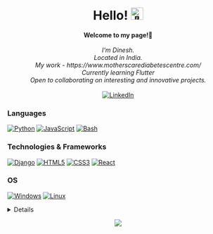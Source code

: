 <h1 align="center">Hello! <img src="https://github.com/wervlad/wervlad/assets/24524555/766d336d-b87d-44ba-807c-c51de2bc6b4d" width="28px" alt="👋"></h1>

<p align="center">
    <b>Welcome to my page!👋</b><br><br>
    <i>
        I'm Dinesh.<br>
        Located in India.<br>
        My work - https://www.motherscarediabetescentre.com/ <br>
        Currently learning Flutter<br>
        Open to collaborating on interesting and innovative projects.<br>
    </i><br>
    <a href="www.linkedin.com/in/dineshanbazhagan">
        <img src="https://img.shields.io/badge/LinkedIn-blue?style=flat-square&logo=linkedin" alt="LinkedIn">
    </a>
</p>

### Languages
[![Python](https://img.shields.io/badge/python-black?style=for-the-badge&logo=python)](https://github.com/itzmidinesh)
[![JavaScript](https://img.shields.io/badge/javascript-black?style=for-the-badge&logo=javascript)](https://github.com/itzmidinesh)
[![Bash](https://img.shields.io/badge/bash-black?style=for-the-badge&logo=gnu-bash&logoColor=white)](https://github.com/itzmidinesh)

### Technologies & Frameworks
[![Django](https://img.shields.io/badge/django-black?style=for-the-badge&logo=django)](https://github.com/itzmidinesh)
[![HTML5](https://img.shields.io/badge/html5-black?style=for-the-badge&logo=html5)](https://hub.docker.com/u/itzmidinesh)
[![CSS3](https://img.shields.io/badge/css3-black?style=for-the-badge&logo=css3)](https://hub.docker.com/u/itzmidinesh)
[![React](https://img.shields.io/badge/react-black?style=for-the-badge&logo=react)](https://github.com/itzmidinesh)

### OS
[![Windows](https://img.shields.io/badge/Windows-black?style=for-the-badge&logo=Windows)](https://github.com/itzmidinesh)
[![Linux](https://img.shields.io/badge/linux-black?style=for-the-badge&logo=Linux)](https://github.com/itzmidinesh)

<details>
<p align="center">
  <a href="https://github.com/itzmidinesh">
    <img src="http://github-profile-summary-cards.vercel.app/api/cards/profile-details?username=itzmidinesh&theme=transparent" />
  </a>
  <a href="https://github.com/itzmidinesh">
    <img src="https://github-readme-streak-stats.herokuapp.com/?user=itzmidinesh&hide_border=true&card_width=338&theme=transparent" />
  </a>
  <a href="https://github.com/itzmidinesh">
    <img src="http://github-profile-summary-cards.vercel.app/api/cards/stats?username=itzmidinesh&theme=transparent" />
  </a>
  <a href="https://github.com/itzmidinesh">
    <img src="https://github-readme-stats.vercel.app/api/top-langs/?username=itzmidinesh&langs_count=10&exclude_repo=&hide=&layout=default&card_width=699&hide_border=true&theme=transparent" />
  </a>
</p>
</details>

<p align="center">
  <a href="https://github.com/itzmidinesh">
    <img src="https://komarev.com/ghpvc/?username=itzmidinesh&color=blue&style=flat)" />
  </a>
</p>


<!-- ### Hi there 👋 My full name is Dinesh Anbazhagan, you can call me Dinesh.
---
- 🌍 Located in India
- ⚛️ My current work that is live https://www.motherscarediabetescentre.com/
- 🌱 Proficient in developing web applications using Django framework
- 🌱 Proficient in Responsive Web Design using Html, CSS and JavaScript
- 🌱 Proficient in Python to create scripts to automate tasks
- 🌱 Currently learning Flutter
- 👯 Open to collaborate on projects
- 📫 You can reach me at [itzmidinesh@gmail.com](mailto:itzmidinesh@gmail.com) -->
